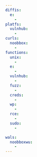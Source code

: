 ```yaml
---
diffis:
  e:
    -
platfs:
  vulnhub:
    -
curls:
  noobbox:
    -
functions:
  unix:
    -
  e:
    -
  vulnhub:
    -
  fuzz:
    -
  creds:
    -
  wp:
    -
  rce:
    -
  sudo:
    -

wals:
  noobboxwu:
    -
---
```


